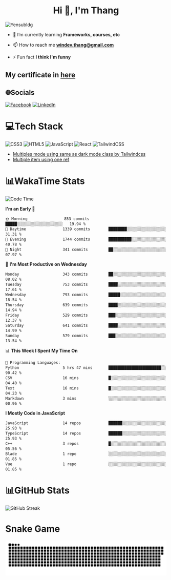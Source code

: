 <h1 align="center">Hi 👋, I'm Thang</h1>

![Yensubldg](https://readme-typing-svg.demolab.com?font=Fira+Code&weight=600&pause=1000&color=F5F5F2&center=true&vCenter=true&width=435&lines=Trying+to+be+a+Software+Engineering)

<!--
![](https://komarev.com/ghpvc/?username=yensubldg&label=Visitors+Count&color=brightgreen) -->

- 🌱 I’m currently learning **Frameworks, courses, etc**

- 📫 How to reach me **<windev.thang@gmail.com>**

- ⚡ Fun fact **I think I'm funny**

## My certificate in [here](./MY_CERTIFICATE.md)

## 🌐Socials

[![Facebook](https://img.shields.io/badge/Facebook-%231877F2.svg?logo=Facebook&logoColor=white)](https://facebook.com/yensubldg) [![LinkedIn](https://img.shields.io/badge/LinkedIn-%230077B5.svg?logo=linkedin&logoColor=white)](https://linkedin.com/in/yensubldg)

# 💻Tech Stack

![CSS3](https://img.shields.io/badge/css3-%231572B6.svg?style=for-the-badge&logo=css3&logoColor=white) ![HTML5](https://img.shields.io/badge/html5-%23E34F26.svg?style=for-the-badge&logo=html5&logoColor=white) ![JavaScript](https://img.shields.io/badge/javascript-%23323330.svg?style=for-the-badge&logo=javascript&logoColor=%23F7DF1E) ![React](https://img.shields.io/badge/react-%2320232a.svg?style=for-the-badge&logo=react&logoColor=%2361DAFB) ![TailwindCSS](https://img.shields.io/badge/tailwindcss-%2338B2AC.svg?style=for-the-badge&logo=tailwind-css&logoColor=white)

<!-- BLOG-POST-LIST:START -->
- [Multiples mode using same as dark mode class by Tailwindcss](https://dev.to/yensubldg/multiples-mode-using-same-as-dark-mode-class-by-tailwindcss-56p4)
- [Multiple item using one ref](https://dev.to/yensubldg/multiple-item-using-one-ref-1288)
<!-- BLOG-POST-LIST:END -->

# 📊WakaTime Stats

<!--START_SECTION:waka-->
![Code Time](http://img.shields.io/badge/Code%20Time-3%2C108%20hrs%2015%20mins-blue)

**I'm an Early 🐤** 

```text
🌞 Morning                853 commits         █████░░░░░░░░░░░░░░░░░░░░   19.94 % 
🌆 Daytime                1339 commits        ████████░░░░░░░░░░░░░░░░░   31.31 % 
🌃 Evening                1744 commits        ██████████░░░░░░░░░░░░░░░   40.78 % 
🌙 Night                  341 commits         ██░░░░░░░░░░░░░░░░░░░░░░░   07.97 % 
```
📅 **I'm Most Productive on Wednesday** 

```text
Monday                   343 commits         ██░░░░░░░░░░░░░░░░░░░░░░░   08.02 % 
Tuesday                  753 commits         ████░░░░░░░░░░░░░░░░░░░░░   17.61 % 
Wednesday                793 commits         █████░░░░░░░░░░░░░░░░░░░░   18.54 % 
Thursday                 639 commits         ████░░░░░░░░░░░░░░░░░░░░░   14.94 % 
Friday                   529 commits         ███░░░░░░░░░░░░░░░░░░░░░░   12.37 % 
Saturday                 641 commits         ████░░░░░░░░░░░░░░░░░░░░░   14.99 % 
Sunday                   579 commits         ███░░░░░░░░░░░░░░░░░░░░░░   13.54 % 
```


📊 **This Week I Spent My Time On** 

```text
💬 Programming Languages: 
Python                   5 hrs 47 mins       ███████████████████████░░   90.42 % 
CSV                      16 mins             █░░░░░░░░░░░░░░░░░░░░░░░░   04.40 % 
Text                     16 mins             █░░░░░░░░░░░░░░░░░░░░░░░░   04.23 % 
Markdown                 3 mins              ░░░░░░░░░░░░░░░░░░░░░░░░░   00.96 % 
```

**I Mostly Code in JavaScript** 

```text
JavaScript               14 repos            ██████░░░░░░░░░░░░░░░░░░░   25.93 % 
TypeScript               14 repos            ██████░░░░░░░░░░░░░░░░░░░   25.93 % 
C++                      3 repos             █░░░░░░░░░░░░░░░░░░░░░░░░   05.56 % 
Blade                    1 repo              ░░░░░░░░░░░░░░░░░░░░░░░░░   01.85 % 
Vue                      1 repo              ░░░░░░░░░░░░░░░░░░░░░░░░░   01.85 % 
```




<!--END_SECTION:waka-->

# 📊GitHub Stats

![GitHub Streak](https://streak-stats.demolab.com?user=yensubldg&theme=tokyonight&border_radius=8)

# Snake Game

![Snake eating my contribution graph](./github-contribution-grid-snake.svg)
